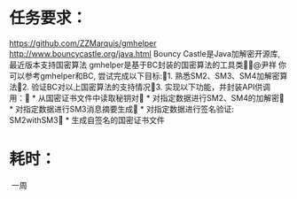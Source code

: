 # 任务要求：

https://github.com/ZZMarquis/gmhelper
http://www.bouncycastle.org/java.html
Bouncy Castle是Java加解密开源库, 最近版本支持国密算法
gmhelper是基于BC封装的国密算法的工具类@尹祥 你可以参考gmhelper和BC, 尝试完成以下目标:1. 熟悉SM2、SM3、SM4加解密算法2. 验证BC对以上国密算法的支持情况3. 实现以下功能，并封装API供调用：   * 从国密证书文件中读取秘钥对   * 对指定数据进行SM2、SM4的加解密   * 对指定数据进行SM3消息摘要生成   * 对指定数据进行签名验证: SM2withSM3   * 生成自签名的国密证书文件

# 耗时：

​	一周